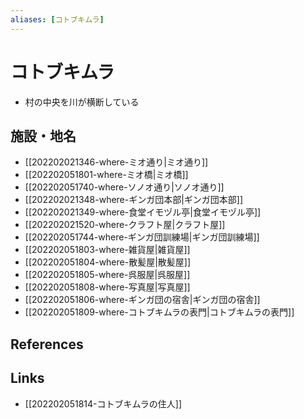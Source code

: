 ```yaml
---
aliases: [コトブキムラ]
---
```

# コトブキムラ

- 村の中央を川が横断している

## 施設・地名

- [[202202021346-where-ミオ通り|ミオ通り]]
- [[202202051801-where-ミオ橋|ミオ橋]]
- [[202202051740-where-ソノオ通り|ソノオ通り]]
- [[202202021348-where-ギンガ団本部|ギンガ団本部]]
- [[202202021349-where-食堂イモヅル亭|食堂イモヅル亭]]
- [[202202021520-where-クラフト屋|クラフト屋]]
- [[202202051744-where-ギンガ団訓練場|ギンガ団訓練場]]
- [[202202051803-where-雑貨屋|雑貨屋]]
- [[202202051804-where-散髪屋|散髪屋]]
- [[202202051805-where-呉服屋|呉服屋]]
- [[202202051808-where-写真屋|写真屋]]
- [[202202051806-where-ギンガ団の宿舎|ギンガ団の宿舎]]
- [[202202051809-where-コトブキムラの表門|コトブキムラの表門]]

## References



## Links

- [[202202051814-コトブキムラの住人]]
